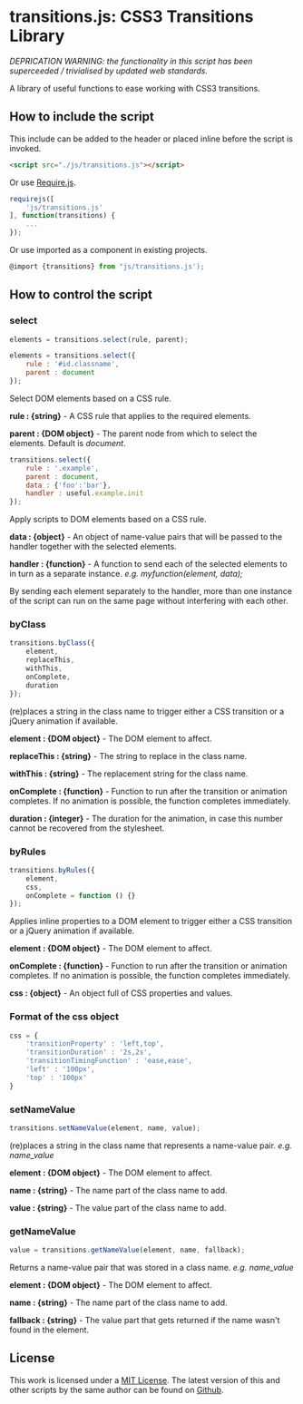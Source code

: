 # transitions.js: CSS3 Transitions Library

*DEPRICATION WARNING: the functionality in this script has been superceeded / trivialised by updated web standards.*

A library of useful functions to ease working with CSS3 transitions.

## How to include the script

This include can be added to the header or placed inline before the script is invoked.

```html
<script src="./js/transitions.js"></script>
```

Or use [Require.js](https://requirejs.org/).

```js
requirejs([
	'js/transitions.js'
], function(transitions) {
	...
});
```

Or use imported as a component in existing projects.

```js
@import {transitions} from "js/transitions.js');
```

## How to control the script

### select

```javascript
elements = transitions.select(rule, parent);
```

```javascript
elements = transitions.select({
	rule : '#id.classname',
	parent : document
});
```
Select DOM elements based on a CSS rule.

**rule : {string}** - A CSS rule that applies to the required elements.

**parent : {DOM object}** - The parent node from which to select the elements. Default is *document*.

```javascript
transitions.select({
	rule : '.example',
	parent : document,
	data : {'foo':'bar'},
	handler : useful.example.init
});
```

Apply scripts to DOM elements based on a CSS rule.

**data : {object}** - An object of name-value pairs that will be passed to the handler together with the selected elements.

**handler : {function}** - A function to send each of the selected elements to in turn as a separate instance. *e.g. myfunction(element, data);*

By sending each element separately to the handler, more than one instance of the script can run on the same page without interfering with each other.

### byClass

```javascript
transitions.byClass({
	element,
	replaceThis,
	withThis,
	onComplete,
	duration
});
```

(re)places a string in the class name to trigger either a CSS transition or a jQuery animation if available.

**element : {DOM object}** - The DOM element to affect.

**replaceThis : {string}** - The string to replace in the class name.

**withThis : {string}** - The replacement string for the class name.

**onComplete : {function}** - Function to run after the transition or animation completes. If no animation is possible, the function completes immediately.

**duration : {integer}** - The duration for the animation, in case this number cannot be recovered from the stylesheet.

### byRules

```javascript
transitions.byRules({
	element,
	css,
	onComplete = function () {}
});
```

Applies inline properties to a DOM element to trigger either a CSS transition or a jQuery animation if available.

**element : {DOM object}** - The DOM element to affect.

**onComplete : {function}** - Function to run after the transition or animation completes. If no animation is possible, the function completes immediately.

**css : {object}** - An object full of CSS properties and values.

### Format of the css object

```Javascript
css = {
	'transitionProperty' : 'left,top',
	'transitionDuration' : '2s,2s',
	'transitionTimingFunction' : 'ease,ease',
	'left' : '100px',
	'top' : '100px'
}
```

### setNameValue

```javascript
transitions.setNameValue(element, name, value);
```

(re)places a string in the class name that represents a name-value pair. *e.g. name_value*

**element : {DOM object}** - The DOM element to affect.

**name : {string}** - The name part of the class name to add.

**value : {string}** - The value part of the class name to add.

### getNameValue

```javascript
value = transitions.getNameValue(element, name, fallback);
```

Returns a name-value pair that was stored in a class name. *e.g. name_value*

**element : {DOM object}** - The DOM element to affect.

**name : {string}** - The name part of the class name to add.

**fallback : {string}** - The value part that gets returned if the name wasn't found in the element.

## License

This work is licensed under a [MIT License](https://opensource.org/licenses/MIT). The latest version of this and other scripts by the same author can be found on [Github](https://github.com/WoollyMittens).
